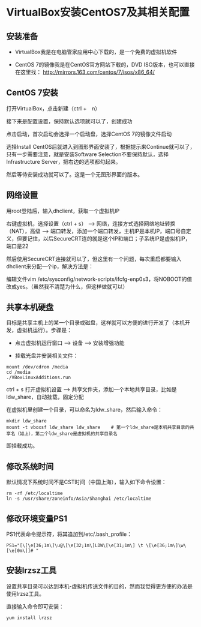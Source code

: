 # VirtualBox安装CentOS7及其相关配置

## 安装准备

- VirtualBox我是在电脑管家应用中心下载的，是一个免费的虚拟机软件

- CentOS 7的镜像我是在CentOS官方网站下载的，DVD ISO版本，也可以直接在这里找： http://mirrors.163.com/centos/7/isos/x86_64/

## CentOS 7安装

打开VirtualBox，点击新建（ctrl +　n）

接下来是配置设置，保持默认选项就可以了，创建成功

点击启动，首次启动会选择一个启动盘，选择CentOS 7的镜像文件启动

选择Install CentOS后就进入到图形界面安装了，根据提示来Continue就可以了，只有一步需要注意，就是安装Software Selection不要保持默认，选择Infrastructure Server，把右边的选项都勾起来。

然后等待安装成功就可以了。这是一个无图形界面的版本。

## 网络设置

用root登陆后，输入dhclient，获取一个虚拟机IP

右键虚拟机，选择设置（ctrl + s） –> 网络，连接方式选择网络地址转换（NAT），高级 –> 端口转发，添加一个端口转发，主机IP是本机IP，端口号自定义，但要记住，以后SecureCRT连的就是这个IP和端口；子系统IP是虚拟机IP，端口是22

然后使用SecureCRT连接就可以了，但这里有一个问题，每次重启都要输入dhclient来分配一个ip，解决方法是：

编辑文件vim /etc/sysconfig/network-scripts/ifcfg-enp0s3，将NOBOOT的值改成yes。（虽然我不清楚为什么，但这样做就可以）

## 共享本机硬盘

目标是共享主机上的某一个目录或磁盘，这样就可以方便的进行开发了（本机开发，虚拟机运行）。步骤是：

- 点击虚拟机运行窗口 –> 设备 –> 安装增强功能

- 挂载光盘并安装相关文件：

```
mount /dev/cdrom /media
cd /media
./VBoxLinuxAdditions.run
```

ctrl + s 打开虚拟机设置 –> 共享文件夹，添加一个本地共享目录，比如是ldw_share，自动挂载，固定分配

在虚拟机里创建一个目录，可以命名为ldw_share，然后输入命令：

```
mkdir ldw_share
mount -t vboxsf ldw_share ldw_share    # 第一个ldw_share是本机共享目录的共享名（如上），第二个ldw_share是虚拟机的共享目录名
```

即挂载成功。

## 修改系统时间

默认情况下系统时间不是CST时间（中国上海），输入如下命令设置：

```
rm -rf /etc/localtime
ln -s /usr/share/zoneinfo/Asia/Shanghai /etc/localtime
```

## 修改环境变量PS1

PS1代表命令提示符，将其追加到/etc/.bash_profile：

```
PS1="[\[\e[36;1m\]\u@\[\e[32;1m\]LDW\[\e[31;1m\] \t \[\e[36;1m\]\w\[\e[0m\]]# "
```

## 安装lrzsz工具

设置共享目录可以达到本机-虚拟机传送文件的目的，然而我觉得更方便的办法是使用lrzsz工具。

直接输入命令即可安装：

```
yum install lrzsz
```